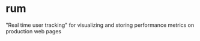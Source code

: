 rum
===

"Real time user tracking" for visualizing and storing performance metrics on production web pages
